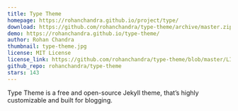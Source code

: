 ```yaml
---
title: Type Theme
homepage: https://rohanchandra.github.io/project/type/
download: https://github.com/rohanchandra/type-theme/archive/master.zip
demo: https://rohanchandra.github.io/type-theme/
author: Rohan Chandra
thumbnail: type-theme.jpg
license: MIT License
license_link: https://github.com/rohanchandra/type-theme/blob/master/LICENSE
github_repo: rohanchandra/type-theme
stars: 143
---
```


Type Theme is a free and open-source Jekyll theme, that’s highly
customizable and built for blogging.
